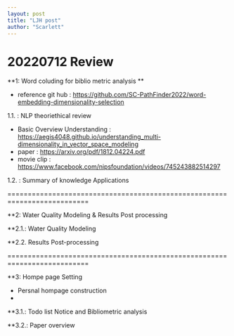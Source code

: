 ```yaml
---
layout: post
title: "LJH post"
author: "Scarlett"
---
```


20220712 Review  
==========================================================================
**1: Word coluding for biblio metric analysis **
  - reference git hub : https://github.com/SC-PathFinder2022/word-embedding-dimensionality-selection

1.1. : NLP theoriethical review 
  - Basic Overview Understanding : https://aegis4048.github.io/understanding_multi-dimensionality_in_vector_space_modeling
  - paper : https://arxiv.org/pdf/1812.04224.pdf
  - movie clip : https://www.facebook.com/nipsfoundation/videos/745243882514297

1.2. : Summary of knowledge Applications             

==========================================================================

**2: Water Quality Modeling & Results Post processing 

**2.1.: Water Quality Modeling

**2.2. Results Post-processing 

==========================================================================

**3: Hompe page Setting 
  - Persnal hompage construction 
  - 
**3.1.: Todo list Notice and Bibliometric analysis 

**3.2.: Paper overview  
